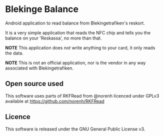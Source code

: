 # Blekinge Balance

Android application to read balance from Blekingetrafiken's reskort.

It is a very simple application that reads the NFC chip and tells you the balance on your 'Reskassa', no more than that.

**NOTE** This application does *not* write anything to your card, it only reads the data.

**NOTE** This is not an official application, nor is the vendor in any way associated with Blekingetrafiken.


## Open source used
This software uses parts of RKFRead from @norenh licenced under GPLv3 available at https://github.com/norenh/RKFRead


## Licence

This software is released under the GNU General Public License v3.